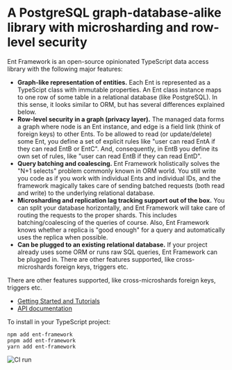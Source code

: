 # A PostgreSQL graph-database-alike library with microsharding and row-level security

Ent Framework is an open-source opinionated TypeScript data access library with the following major features:

- **Graph-like representation of entities.** Each Ent is represented as a TypeScipt
  class with immutable properties. An Ent class instance maps to one row of some
  table in a relational database (like PostgreSQL). In this sense, it looks
  similar to ORM, but has several differences explained below.
- **Row-level security in a graph (privacy layer).** The managed data forms a graph
  where node is an Ent instance, and edge is a field link (think of foreign
  keys) to other Ents. To be allowed to read (or update/delete) some Ent, you
  define a set of explicit rules like "user can read EntA if they can read EntB
  or EntC". And, consequently, in EntB you define its own set of rules, like
  "user can read EntB if they can read EntD".
- **Query batching and coalescing.** Ent Framework holistically solves the "N+1
  selects" problem commonly known in ORM world. You still write you code as if
  you work with individual Ents and individual IDs, and the framework magically
  takes care of sending batched requests (both read and write) to the underlying
  relational database.
- **Microsharding and replication lag tracking support out of the box.** You can
  split your database horizontally, and Ent Framework will take care of routing
  the requests to the proper shards. This includes batching/coalescing of the
  queries of course. Also, Ent Framework knows whether a replica is "good
  enough" for a query and automatically uses the replica when possible.
- **Can be plugged to an existing relational database.** If your project already
  uses some ORM or runs raw SQL queries, Ent Framework can be plugged in. There
  are other features supported, like cross-microshards foreign keys, triggers
  etc.

There are other features supported, like cross-microshards foreign keys,
triggers etc.

- [Getting Started and Tutorials](https://dimikot.gitbook.io/ent-framework/)
- [API documentation](https://github.com/clickup/ent-framework/blob/master/docs/modules.md)

To install in your TypeScript project:

```
npm add ent-framework
pnpm add ent-framework
yarn add ent-framework
```

![CI run](https://github.com/clickup/ent-framework/actions/workflows/ci.yml/badge.svg?branch=main)
